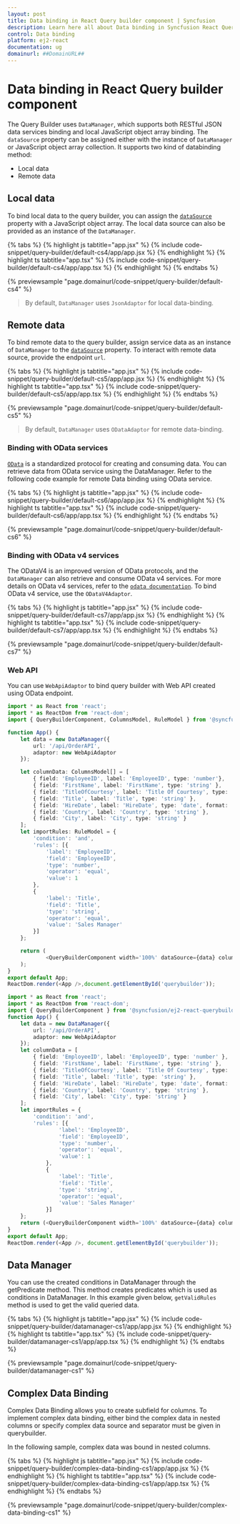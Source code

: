 ```yaml
---
layout: post
title: Data binding in React Query builder component | Syncfusion
description: Learn here all about Data binding in Syncfusion React Query builder component of Syncfusion Essential JS 2 and more.
control: Data binding 
platform: ej2-react
documentation: ug
domainurl: ##DomainURL##
---
```


# Data binding in React Query builder component

The Query Builder uses `DataManager`, which supports both RESTful JSON data services binding and local JavaScript object array binding. The `dataSource` property can be assigned either with the instance of `DataManager` or JavaScript object array collection. It supports two kind of databinding method:

* Local data
* Remote data

## Local data

To bind local data to the query builder, you can assign the [`dataSource`](https://ej2.syncfusion.com/react/documentation/api/query-builder/#datasource) property  with a JavaScript object array. The local data source can also be provided as an instance of the `DataManager`.

{% tabs %}
{% highlight js tabtitle="app.jsx" %}
{% include code-snippet/query-builder/default-cs4/app/app.jsx %}
{% endhighlight %}
{% highlight ts tabtitle="app.tsx" %}
{% include code-snippet/query-builder/default-cs4/app/app.tsx %}
{% endhighlight %}
{% endtabs %}

 {% previewsample "page.domainurl/code-snippet/query-builder/default-cs4" %}

> By default, `DataManager` uses `JsonAdaptor` for local data-binding.

## Remote data

To bind remote  data to the query builder, assign service data as an instance of  `DataManager` to the [`dataSource`](https://ej2.syncfusion.com/react/documentation/api/query-builder/#datasource) property. To interact with remote data source, provide the endpoint `url`.

{% tabs %}
{% highlight js tabtitle="app.jsx" %}
{% include code-snippet/query-builder/default-cs5/app/app.jsx %}
{% endhighlight %}
{% highlight ts tabtitle="app.tsx" %}
{% include code-snippet/query-builder/default-cs5/app/app.tsx %}
{% endhighlight %}
{% endtabs %}

 {% previewsample "page.domainurl/code-snippet/query-builder/default-cs5" %}

> By default, `DataManager` uses `ODataAdaptor` for remote data-binding.

### Binding with OData services

[`OData`](https://www.odata.org/documentation/odata-version-3-0/) is a standardized protocol for creating and consuming data. You can retrieve data from OData service using the DataManager. Refer to the following code example for remote Data binding using OData service.

{% tabs %}
{% highlight js tabtitle="app.jsx" %}
{% include code-snippet/query-builder/default-cs6/app/app.jsx %}
{% endhighlight %}
{% highlight ts tabtitle="app.tsx" %}
{% include code-snippet/query-builder/default-cs6/app/app.tsx %}
{% endhighlight %}
{% endtabs %}

 {% previewsample "page.domainurl/code-snippet/query-builder/default-cs6" %}

### Binding with OData v4 services

The ODataV4 is an improved version of OData protocols, and the `DataManager` can also retrieve and consume OData v4 services. For more details on OData v4 services, refer to the [`odata documentation`](http://docs.oasis-open.org/odata/odata/v4.0/errata03/os/complete/part1-protocol/odata-v4.0-errata03-os-part1-protocol-complete.html#_Toc453752197). To bind OData v4 service, use the `ODataV4Adaptor`.

{% tabs %}
{% highlight js tabtitle="app.jsx" %}
{% include code-snippet/query-builder/default-cs7/app/app.jsx %}
{% endhighlight %}
{% highlight ts tabtitle="app.tsx" %}
{% include code-snippet/query-builder/default-cs7/app/app.tsx %}
{% endhighlight %}
{% endtabs %}

 {% previewsample "page.domainurl/code-snippet/query-builder/default-cs7" %}

### Web API

You can use `WebApiAdaptor` to bind query builder with Web API created using OData endpoint.



```ts
import * as React from 'react';
import * as ReactDom from 'react-dom';
import { QueryBuilderComponent, ColumnsModel, RuleModel } from '@syncfusion/ej2-react-querybuilder';

function App() {
    let data = new DataManager({
        url: '/api/OrderAPI',
        adaptor: new WebApiAdaptor
    });

    let columnData: ColumnsModel[] = [
        { field: 'EmployeeID', label: 'EmployeeID', type: 'number'},
        { field: 'FirstName', label: 'FirstName', type: 'string' },
        { field: 'TitleOfCourtesy', label: 'Title Of Courtesy', type: 'boolean', values: ['Mr.', 'Mrs.'] },
        { field: 'Title', label: 'Title', type: 'string' },
        { field: 'HireDate', label: 'HireDate', type: 'date', format: 'dd/MM/yyyy' },
        { field: 'Country', label: 'Country', type: 'string' },
        { field: 'City', label: 'City', type: 'string' }
    ];
    let importRules: RuleModel = {
        'condition': 'and',
        'rules': [{
            'label': 'EmployeeID',
            'field': 'EmployeeID',
            'type': 'number',
            'operator': 'equal',
            'value': 1
        },
        {
            'label': 'Title',
            'field': 'Title',
            'type': 'string',
            'operator': 'equal',
            'value': 'Sales Manager'
        }]
    };

    return (
            <QueryBuilderComponent width='100%' dataSource={data} columns={columnData} rule={importRules} ></QueryBuilderComponent>
    );
}
export default App;
ReactDom.render(<App />,document.getElementById('querybuilder'));
```

```ts
import * as React from 'react';
import * as ReactDom from 'react-dom';
import { QueryBuilderComponent } from '@syncfusion/ej2-react-querybuilder';
function App() {
    let data = new DataManager({
        url: '/api/OrderAPI',
        adaptor: new WebApiAdaptor
    });
    let columnData = [
        { field: 'EmployeeID', label: 'EmployeeID', type: 'number' },
        { field: 'FirstName', label: 'FirstName', type: 'string' },
        { field: 'TitleOfCourtesy', label: 'Title Of Courtesy', type: 'boolean', values: ['Mr.', 'Mrs.'] },
        { field: 'Title', label: 'Title', type: 'string' },
        { field: 'HireDate', label: 'HireDate', type: 'date', format: 'dd/MM/yyyy' },
        { field: 'Country', label: 'Country', type: 'string' },
        { field: 'City', label: 'City', type: 'string' }
    ];
    let importRules = {
        'condition': 'and',
        'rules': [{
                'label': 'EmployeeID',
                'field': 'EmployeeID',
                'type': 'number',
                'operator': 'equal',
                'value': 1
            },
            {
                'label': 'Title',
                'field': 'Title',
                'type': 'string',
                'operator': 'equal',
                'value': 'Sales Manager'
            }]
    };
    return (<QueryBuilderComponent width='100%' dataSource={data} columns={columnData} rule={importRules}></QueryBuilderComponent>);
}
export default App;
ReactDom.render(<App />, document.getElementById('querybuilder'));
```

## Data Manager

You can use the created conditions in DataManager through the getPredicate method. This method creates predicates which is used as conditions in DataManager. In this example given below, `getValidRules` method is used to get the valid queried data.

{% tabs %}
{% highlight js tabtitle="app.jsx" %}
{% include code-snippet/query-builder/datamanager-cs1/app/app.jsx %}
{% endhighlight %}
{% highlight ts tabtitle="app.tsx" %}
{% include code-snippet/query-builder/datamanager-cs1/app/app.tsx %}
{% endhighlight %}
{% endtabs %}

 {% previewsample "page.domainurl/code-snippet/query-builder/datamanager-cs1" %}

## Complex Data Binding

Complex Data Binding allows you to create subfield for columns. To implement complex data binding, either bind the complex data in nested columns or specify complex data source and separator must be given in querybuilder.

In the following sample, complex data was bound in nested columns.

{% tabs %}
{% highlight js tabtitle="app.jsx" %}
{% include code-snippet/query-builder/complex-data-binding-cs1/app/app.jsx %}
{% endhighlight %}
{% highlight ts tabtitle="app.tsx" %}
{% include code-snippet/query-builder/complex-data-binding-cs1/app/app.tsx %}
{% endhighlight %}
{% endtabs %}

 {% previewsample "page.domainurl/code-snippet/query-builder/complex-data-binding-cs1" %}